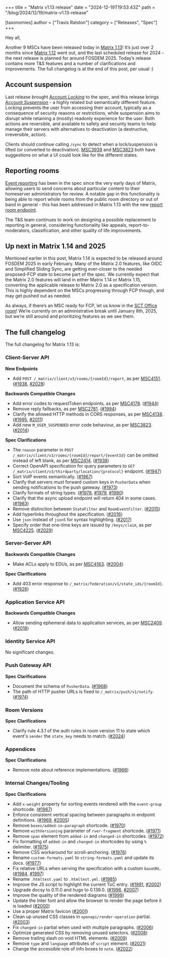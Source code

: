+++
title = "Matrix v1.13 release"
date = "2024-12-19T19:53:43Z"
path = "/blog/2024/12/19/matrix-v1.13-release"

[taxonomies]
author = ["Travis Ralston"]
category = ["Releases", "Spec"]
+++

Hey all,

Another 9 MSCs have been released today in [Matrix 1.13](https://spec.matrix.org/v1.13/)! It’s just over 2 months since [Matrix 1.12](https://matrix.org/blog/2024/10/07/matrix-v1.12-release/) went out, and the last scheduled release for 2024 - the next release is planned for around FOSDEM 2025. Today’s release contains more T&S features and a number of clarifications and improvements. The full changelog is at the end of this post, per usual :)

<!-- more -->

## Account suspension

Last release brought [Account *Locking*](https://spec.matrix.org/v1.13/client-server-api/#account-locking) to the spec, and this release brings [Account *Suspension*](https://spec.matrix.org/v1.13/client-server-api/#account-suspension) - a highly related but semantically different feature. Locking prevents the user from accessing their account, typically as a consequence of security reasons or restrictions, while suspension aims to disrupt while retaining a (mostly) readonly experience for the user. Both actions are reversible, and available to safety and security teams to help manage their servers with alternatives to deactivation (a destructive, irreversible, action).

Clients should continue calling `/sync` to detect when a lock/suspension is lifted (or converted to deactivation). [MSC3939](https://github.com/matrix-org/matrix-spec-proposals/pull/3939) and [MSC3823](https://github.com/matrix-org/matrix-spec-proposals/pull/3823) both have suggestions on what a UI could look like for the different states.


## Reporting rooms

[Event reporting](https://spec.matrix.org/v1.13/client-server-api/#post_matrixclientv3roomsroomidreporteventid) has been in the spec since the very early days of Matrix, allowing users to send concerns about particular content to their homeserver administrators for review. A notable gap in this functionality is being able to report whole rooms from the public room directory or out of band in general - this has been addressed in Matrix 1.13 with the new [report room endpoint](https://spec.matrix.org/v1.13/client-server-api/#post_matrixclientv3roomsroomidreport).

The T&S team continues to work on designing a possible replacement to reporting in general, considering functionality like appeals, report-to-moderators, classification, and other quality of life improvements.


## Up next in Matrix 1.14 and 2025

Mentioned earlier in this post, Matrix 1.14 is expected to be released around FOSDEM 2025 in early February. Many of the Matrix 2.0 features, like OIDC and Simplified Sliding Sync, are getting ever-closer to the needed proposed-FCP state to become part of the spec. We currently expect that the Matrix 2.0 features will land in either Matrix 1.14 or Matrix 1.15, converting the applicable release to Matrix 2.0 as a specification version. This is highly dependent on the MSCs progressing through FCP though, and may get pushed out as needed.

As always, if there’s an MSC ready for FCP, let us know in the [SCT Office room](https://matrix.to/#/#sct-office:matrix.org)! We’re currently on an administrative break until January 8th, 2025, but we’re still around and prioritizing features as we see them.


## The full changelog

The full changelog for Matrix 1.13 is:


### Client-Server API

**New Endpoints**

- Add `POST /_matrix/client/v3/rooms/{roomId}/report`, as per [MSC4151](https://github.com/matrix-org/matrix-spec-proposals/pull/4151). ([#1938](https://github.com/matrix-org/matrix-spec/issues/1938), [#2028](https://github.com/matrix-org/matrix-spec/issues/2028))

**Backwards Compatible Changes**

- Add error codes to requestToken endpoints, as per [MSC4178](https://github.com/matrix-org/matrix-spec-proposals/pull/4178). ([#1944](https://github.com/matrix-org/matrix-spec/issues/1944))
- Remove reply fallbacks, as per [MSC2781](https://github.com/matrix-org/matrix-spec-proposals/issues/2781). ([#1994](https://github.com/matrix-org/matrix-spec/issues/1994))
- Clarify the allowed HTTP methods in CORS responses, as per [MSC4138](https://github.com/matrix-org/matrix-spec-proposals/pull/4138). ([#1995](https://github.com/matrix-org/matrix-spec/issues/1995), [#2011](https://github.com/matrix-org/matrix-spec/issues/2011))
- Add new `M_USER_SUSPENDED` error code behaviour, as per [MSC3823](https://github.com/matrix-org/matrix-spec-proposals/pull/3823). ([#2014](https://github.com/matrix-org/matrix-spec/issues/2014))

**Spec Clarifications**

- The `reason` parameter in `POST /_matrix/client/v3/rooms/{roomId}/report/{eventId}` can be omitted instead of left blank, as per [MSC2414](https://github.com/matrix-org/matrix-spec-proposals/pull/2414). ([#1938](https://github.com/matrix-org/matrix-spec/issues/1938))
- Correct OpenAPI specification for query parameters to `GET /_matrix/client/v3/thirdparty/location/{protocol}` endpoint. ([#1947](https://github.com/matrix-org/matrix-spec/issues/1947))
- Sort VoIP events semantically. ([#1967](https://github.com/matrix-org/matrix-spec/issues/1967))
- Clarify that servers must forward custom keys in `PusherData` when sending notifications to the push gateway. ([#1973](https://github.com/matrix-org/matrix-spec/issues/1973))
- Clarify formats of string types. ([#1978](https://github.com/matrix-org/matrix-spec/issues/1978), [#1979](https://github.com/matrix-org/matrix-spec/issues/1979), [#1980](https://github.com/matrix-org/matrix-spec/issues/1980))
- Clarify that the async upload endpoint will return 404 in some cases. ([#1983](https://github.com/matrix-org/matrix-spec/issues/1983))
- Remove distinction between `StateFilter` and `RoomEventFilter`. ([#2015](https://github.com/matrix-org/matrix-spec/issues/2015))
- Add hyperlinks throughout the specification. ([#2016](https://github.com/matrix-org/matrix-spec/issues/2016))
- Use `json` instead of `json5` for syntax highlighting. ([#2017](https://github.com/matrix-org/matrix-spec/issues/2017))
- Specify order that one-time keys are issued by `/keys/claim`, as per [MSC4225](https://github.com/matrix-org/matrix-spec-proposals/pull/4225). ([#2029](https://github.com/matrix-org/matrix-spec/issues/2029))


### Server-Server API

**Backwards Compatible Changes**

- Make ACLs apply to EDUs, as per [MSC4163](https://github.com/matrix-org/matrix-spec-proposals/pull/4163). ([#2004](https://github.com/matrix-org/matrix-spec/issues/2004))

**Spec Clarifications**

- Add 403 error response to `/_matrix/federation/v1/state_ids/{roomId}`. ([#1926](https://github.com/matrix-org/matrix-spec/issues/1926))


### Application Service API

**Backwards Compatible Changes**

- Allow sending ephemeral data to application services, as per [MSC2409](https://github.com/matrix-org/matrix-spec-proposals/pull/2409). ([#2018](https://github.com/matrix-org/matrix-spec/issues/2018))


### Identity Service API

No significant changes.


### Push Gateway API

**Spec Clarifications**

- Document the schema of `PusherData`. ([#1968](https://github.com/matrix-org/matrix-spec/issues/1968))
- The path of HTTP pusher URLs is fixed to `/_matrix/push/v1/notify`. ([#1974](https://github.com/matrix-org/matrix-spec/issues/1974))


### Room Versions

**Spec Clarifications**

- Clarify rule 4.3.1 of the auth rules in room version 11 to state which event's `sender` the `state_key` needs to match. ([#2024](https://github.com/matrix-org/matrix-spec/issues/2024))


### Appendices

**Spec Clarifications**

- Remove note about reference implementations. ([#1966](https://github.com/matrix-org/matrix-spec/issues/1966))


### Internal Changes/Tooling

**Spec Clarifications**

- Add `x-weight` property for sorting events rendered with the `event-group` shortcode. ([#1967](https://github.com/matrix-org/matrix-spec/issues/1967))
- Enforce consistent vertical spacing between paragraphs in endpoint definitions. ([#1969](https://github.com/matrix-org/matrix-spec/issues/1969), [#2005](https://github.com/matrix-org/matrix-spec/issues/2005))
- Remove `boxes/added-in-paragraph` shortcode. ([#1970](https://github.com/matrix-org/matrix-spec/issues/1970))
- Remove `withVersioning` parameter of `rver-fragment` shortcode. ([#1971](https://github.com/matrix-org/matrix-spec/issues/1971))
- Remove `span` element from `added-in` and `changed-in` shortcodes. ([#1972](https://github.com/matrix-org/matrix-spec/issues/1972))
- Fix formatting of `added-in` and `changed-in` shortcodes by using `%` delimiter. ([#1975](https://github.com/matrix-org/matrix-spec/issues/1975))
- Remove CSS workaround for scroll-anchoring. ([#1976](https://github.com/matrix-org/matrix-spec/issues/1976))
- Rename `custom-formats.yaml` to `string-formats.yaml` and update its docs. ([#1977](https://github.com/matrix-org/matrix-spec/issues/1977))
- Fix relative URLs when serving the specification with a custom `baseURL`. ([#1984](https://github.com/matrix-org/matrix-spec/issues/1984), [#1997](https://github.com/matrix-org/matrix-spec/issues/1997))
- Rename `.htmltest.yaml` to `.htmltest.yml`. ([#1985](https://github.com/matrix-org/matrix-spec/issues/1985))
- Improve the JS script to highlight the current ToC entry. ([#1991](https://github.com/matrix-org/matrix-spec/issues/1991), [#2002](https://github.com/matrix-org/matrix-spec/issues/2002))
- Upgrade docsy to 0.11.0 and hugo to 0.139.0. ([#1996](https://github.com/matrix-org/matrix-spec/issues/1996), [#2007](https://github.com/matrix-org/matrix-spec/issues/2007))
- Improve the quality of the rendered diagrams ([#1999](https://github.com/matrix-org/matrix-spec/issues/1999))
- Update the Inter font and allow the browser to render the page before it is loaded ([#2000](https://github.com/matrix-org/matrix-spec/issues/2000))
- Use a proper Matrix favicon ([#2001](https://github.com/matrix-org/matrix-spec/issues/2001))
- Clean up unused CSS classes in `openapi/render-operation` partial. ([#2003](https://github.com/matrix-org/matrix-spec/issues/2003))
- Fix `changed-in` partial when used with multiple paragraphs. ([#2006](https://github.com/matrix-org/matrix-spec/issues/2006))
- Optimize generated CSS by removing unused selectors. ([#2008](https://github.com/matrix-org/matrix-spec/issues/2008))
- Remove trailing slash on void HTML elements. ([#2009](https://github.com/matrix-org/matrix-spec/issues/2009))
- Remove `type` and `language` attributes of `script` element. ([#2021](https://github.com/matrix-org/matrix-spec/issues/2021))
- Change the accessible role of info boxes to `note`. ([#2022](https://github.com/matrix-org/matrix-spec/issues/2022))
